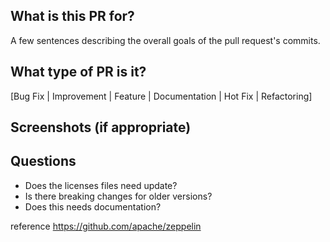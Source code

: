 ## What is this PR for?
A few sentences describing the overall goals of the pull request's commits.

## What type of PR is it?
[Bug Fix | Improvement | Feature | Documentation | Hot Fix | Refactoring]

## Screenshots (if appropriate)

## Questions
* Does the licenses files need update?
* Is there breaking changes for older versions?
* Does this needs documentation?

reference https://github.com/apache/zeppelin
